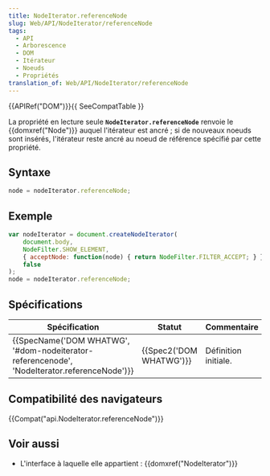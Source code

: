 ```yaml
---
title: NodeIterator.referenceNode
slug: Web/API/NodeIterator/referenceNode
tags:
  - API
  - Arborescence
  - DOM
  - Itérateur
  - Noeuds
  - Propriétés
translation_of: Web/API/NodeIterator/referenceNode
---
```

{{APIRef("DOM")}}{{ SeeCompatTable }}

La propriété en lecture seule **`NodeIterator.referenceNode`** renvoie le {{domxref("Node")}} auquel l'itérateur est ancré ; si de nouveaux noeuds sont insérés, l'itérateur reste ancré au noeud de référence spécifié par cette propriété.

## Syntaxe

```js
node = nodeIterator.referenceNode;
```

## Exemple

```js
var nodeIterator = document.createNodeIterator(
    document.body,
    NodeFilter.SHOW_ELEMENT,
    { acceptNode: function(node) { return NodeFilter.FILTER_ACCEPT; } },
    false
);
node = nodeIterator.referenceNode;
```

## Spécifications

| Spécification                                                                                                            | Statut                           | Commentaire          |
| ------------------------------------------------------------------------------------------------------------------------ | -------------------------------- | -------------------- |
| {{SpecName('DOM WHATWG', '#dom-nodeiterator-referencenode', 'NodeIterator.referenceNode')}} | {{Spec2('DOM WHATWG')}} | Définition initiale. |

## Compatibilité des navigateurs

{{Compat("api.NodeIterator.referenceNode")}}

## Voir aussi

- L'interface à laquelle elle appartient : {{domxref("NodeIterator")}}
